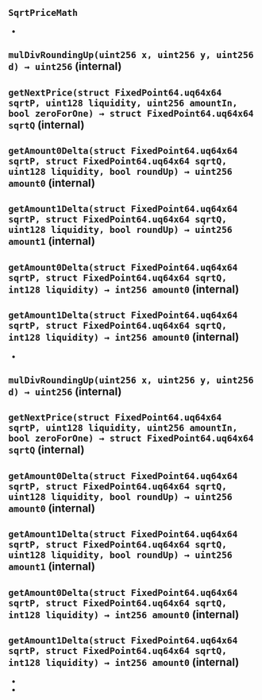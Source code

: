 ## `SqrtPriceMath`






-

## `mulDivRoundingUp(uint256 x, uint256 y, uint256 d) → uint256` (internal)





## `getNextPrice(struct FixedPoint64.uq64x64 sqrtP, uint128 liquidity, uint256 amountIn, bool zeroForOne) → struct FixedPoint64.uq64x64 sqrtQ` (internal)





## `getAmount0Delta(struct FixedPoint64.uq64x64 sqrtP, struct FixedPoint64.uq64x64 sqrtQ, uint128 liquidity, bool roundUp) → uint256 amount0` (internal)





## `getAmount1Delta(struct FixedPoint64.uq64x64 sqrtP, struct FixedPoint64.uq64x64 sqrtQ, uint128 liquidity, bool roundUp) → uint256 amount1` (internal)





## `getAmount0Delta(struct FixedPoint64.uq64x64 sqrtP, struct FixedPoint64.uq64x64 sqrtQ, int128 liquidity) → int256 amount0` (internal)





## `getAmount1Delta(struct FixedPoint64.uq64x64 sqrtP, struct FixedPoint64.uq64x64 sqrtQ, int128 liquidity) → int256 amount0` (internal)






-

## `mulDivRoundingUp(uint256 x, uint256 y, uint256 d) → uint256` (internal)





## `getNextPrice(struct FixedPoint64.uq64x64 sqrtP, uint128 liquidity, uint256 amountIn, bool zeroForOne) → struct FixedPoint64.uq64x64 sqrtQ` (internal)





## `getAmount0Delta(struct FixedPoint64.uq64x64 sqrtP, struct FixedPoint64.uq64x64 sqrtQ, uint128 liquidity, bool roundUp) → uint256 amount0` (internal)





## `getAmount1Delta(struct FixedPoint64.uq64x64 sqrtP, struct FixedPoint64.uq64x64 sqrtQ, uint128 liquidity, bool roundUp) → uint256 amount1` (internal)





## `getAmount0Delta(struct FixedPoint64.uq64x64 sqrtP, struct FixedPoint64.uq64x64 sqrtQ, int128 liquidity) → int256 amount0` (internal)





## `getAmount1Delta(struct FixedPoint64.uq64x64 sqrtP, struct FixedPoint64.uq64x64 sqrtQ, int128 liquidity) → int256 amount0` (internal)






-


-


